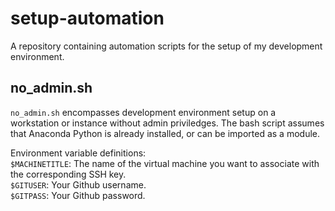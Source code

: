 # setup-automation
A repository containing automation scripts for the setup of my development environment.

## no_admin.sh
`no_admin.sh` encompasses development environment setup on a workstation or instance without admin priviledges. The bash script assumes that Anaconda Python is already installed, or can be imported as a module.

Environment variable definitions:\
`$MACHINETITLE`: The name of the virtual machine you want to associate with the corresponding SSH key.\
`$GITUSER`: Your Github username.\
`$GITPASS`: Your Github password.
